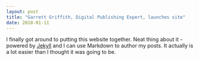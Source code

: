```yaml
---
layout: post
title: "Garrett Griffith, Digital Publishing Expert, launches site"
date: 2018-01-11
---
```


I finally got around to putting this website together. Neat thing about it - powered by [Jekyll](http://jekyllrb.com) and I can use Markdown to author my posts. It actually is a lot easier than I thought it was going to be.
